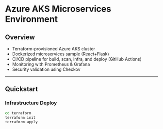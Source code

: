 # Azure AKS Microservices Environment

## Overview
- Terraform-provisioned Azure AKS cluster
- Dockerized microservices sample (React+Flask)
- CI/CD pipeline for build, scan, infra, and deploy (GitHub Actions)
- Monitoring with Prometheus & Grafana
- Security validation using Checkov

---

## Quickstart

### Infrastructure Deploy
```sh
cd terraform
terraform init
terraform apply
